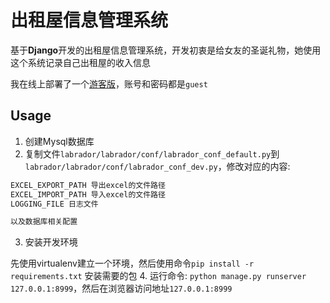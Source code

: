 # 出租屋信息管理系统

基于**Django**开发的出租屋信息管理系统，开发初衷是给女友的圣诞礼物，她使用这个系统记录自己出租屋的收入信息

我在线上部署了一个[游客版](http://labrador.junjielee.site/)，账号和密码都是`guest`


## Usage

1. 创建Mysql数据库
2. 复制文件`labrador/labrador/conf/labrador_conf_default.py`到`labrador/labrador/conf/labrador_conf_dev.py`，修改对应的内容:

  ```python
  EXCEL_EXPORT_PATH 导出excel的文件路径
  EXCEL_IMPORT_PATH 导入excel的文件路径
  LOGGING_FILE 日志文件

  以及数据库相关配置
  ```
3. 安装开发环境

  先使用virtualenv建立一个环境，然后使用命令`pip install -r requirements.txt` 安装需要的包
4. 运行命令: `python manage.py runserver 127.0.0.1:8999`，然后在浏览器访问地址`127.0.0.1:8999`
